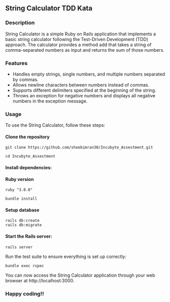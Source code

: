 ## String Calculator TDD Kata   
### Description    

String Calculator is a simple Ruby on Rails application that implements a basic string calculator following the Test-Driven Development (TDD) approach. The calculator provides a method add that takes a string of comma-separated numbers as input and returns the sum of those numbers.

### Features
- Handles empty strings, single numbers, and multiple numbers separated by commas.
- Allows newline characters between numbers instead of commas.
- Supports different delimiters specified at the beginning of the string.
- Throws an exception for negative numbers and displays all negative numbers in the exception message.   
### Usage    
To use the String Calculator, follow these steps:

#### Clone the repository    

`git clone https://github.com/shoebimran30/Incubyte_Assestment.git`   

`cd Incubyte_Assestment`

#### Install dependencies:
#### Ruby version   
`ruby "3.0.0"`  

`bundle install`  

#### Setup database

`rails db:create`  
`rails db:migrate`

#### Start the Rails server:

`rails server`

Run the test suite to ensure everything is set up correctly:   

`bundle exec rspec`  


You can now access the String Calculator application through your web browser at http://localhost:3000.   


### Happy coding!!

